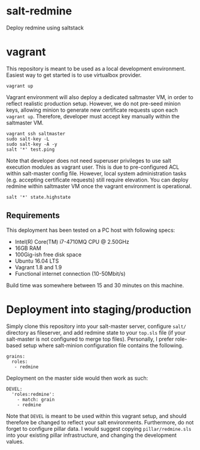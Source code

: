 # salt-redmine
Deploy redmine using saltstack

# vagrant

This repository is meant to be used as a local development environment. Easiest way to get started is to use virtualbox provider.

```
vagrant up
```

Vagrant environment will also deploy a dedicated saltmaster VM, in order to reflect realistic production setup. However, we do not pre-seed minion keys, allowing minion to generate new certificate requests upon each `vagrant up`. Therefore, developer must accept key manually within the saltmaster VM.

```
vagrant ssh saltmaster
sudo salt-key -L
sudo salt-key -A -y
salt '*' test.ping
```

Note that developer does not need superuser privileges to use salt execution modules as vagrant user. This is due to pre-configured ACL within salt-master config file. However, local system administration tasks (e.g. accepting certificate requests) still require elevation. You can deploy redmine within saltmaster VM once the vagrant environment is operational.

```
salt '*' state.highstate
```

## Requirements

This deployment has been tested on a PC host with following specs:
* Intel(R) Core(TM) i7-4710MQ CPU @ 2.50GHz
* 16GB RAM
* 100Gig-ish free disk space
* Ubuntu 16.04 LTS
* Vagrant 1.8 and 1.9
* Functional internet connection (10-50Mbit/s)

Build time was somewhere between 15 and 30 minutes on this machine.

# Deployment into staging/production

Simply clone this repository into your salt-master server, configure `salt/` directory as fileserver, and add redmine state to your `top.sls` file (if your salt-master is not configured to merge top files). Personally, I prefer role-based setup where salt-minion configuration file contains the following.

```
grains:
  roles:
   - redmine
```

Deployment on the master side would then work as such:

```
DEVEL:
  'roles:redmine':
    - match: grain
    - redmine
```

Note that `DEVEL` is meant to be used within this vagrant setup, and should therefore be changed to reflect your salt environments. Furthermore, do not forget to configure pillar data. I would suggest copying `pillar/redmine.sls` into your existing pillar infrastructure, and changing the development values.
